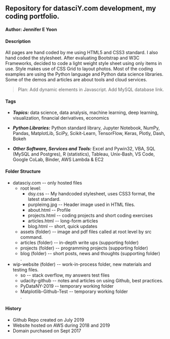 ## Repository for datasciY.com development, my coding portfolio.  

#### Author: Jennifer E Yoon  

#### Description  

All pages are hand coded by me using HTML5 and CSS3 standard.  I also hand coded the stylesheet.  After evaluating Bootstrap and W3C  Frameworks, decided to code a light weight style sheet using only items in use.  Style makes use of CSS Grid to layout photos.  Most of the coding examples are using the Python language and Python data science libraries.  Some of the demos and articles are about tools and cloud services.  

>Plan: Add dynamic elements in Javascript. Add MySQL database link.  

#### Tags  
  
 * ***Topics:*** data science, data analysis, machine learning, deep learning, visualization, financial derivatives, economics

 * ***Python Libraries:*** Python standard library, Jupyter Notebook, NumPy, Pandas, MatplotLib, SciPy, Scikit-Learn, TensorFlow, Keras, Plotly, Dash, Bokeh 
 
 * ***Other Software, Services and Tools:*** Excel and Pywin32, VBA, SQL (MySQL and Postgres), R (statistics), Tableau, Unix-Bash, VS Code, Google CoLab, Binder, AWS Lambda & EC2


#### Folder Structure  

 * datasciy.com -- only hosted files
   * root level:
     - dsy.css -- My handcoded stylesheet, uses CSS3 format, the latest standard.
     - purpleimg.jpg -- Header image used in HTML files.
     - about.html -- Profile
     - projects.html -- coding projects and short coding exercises 
     - articles.html -- long-form articles
     - blog.html -- short, quick updates 
   * assets (folder) -- image and pdf files called at root level by src command.
   * articles (folder) -- in-depth write ups (supporting folder)
   * projects (folder) -- programming projects (supporting folder)
   * blog (folder) -- short posts, news and thoughts (supporting folder)  
.  
 * wip-website (folder) -- work-in-process folder, new materials and testing files.  
   * so -- stack overflow, my answers test files
   * udacity-github -- notes and articles on using Github, best practices.  
   * PyDataNY-2019 -- temporary working folder  
   * Matplotlib-Github-Test -- temporary working folder  
. 
#### History  

 * Github Repo created on July 2019
 * Website hosted on AWS during 2018 and 2019
 * Domain purchased on Sept 2017  
